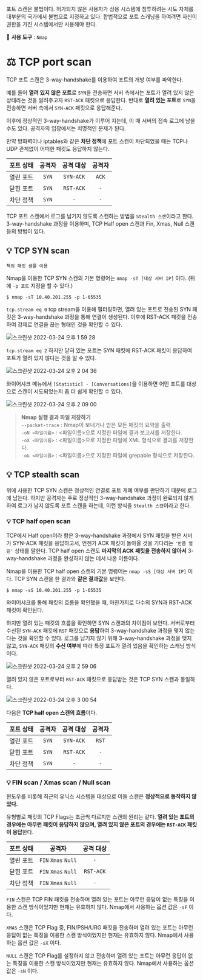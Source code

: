 포트 스캔은 불법이다. 허가되지 않은 사용자가 상용 시스템에 침투하려는 시도 자체를 대부분의 국가에서 불법으로 지정하고 있다. 합법적으로 포트 스캐닝을 하여려면 자신이 권한을 가진 시스템에서만 사용해야 한다.

🧸 **사용 도구** : ```Nmap```

# ⚖️ TCP port scan
TCP 포트 스캔은 3-way-handshake를 이용하여 포트의 개방 여부를 파악한다.

예를 들어 **열려 있지 않은 포트**로 ```SYN```을 전송하면 서버 측에서는 포트가 열려 있지 않은 상태라는 것을 알려주고자 ```RST-ACK``` 패킷으로 응답한다.
반대로 **열려 있는 포트**로 ```SYN```을 전송하면 서버 측에서 ```SYN-ACK``` 패킷으로 응답해준다.

이후에 정상적인 3-way-handshake가 이루어 지는데, 이 때 서버의 접속 로그에 남을 수도 있다. 공격자의 입장에서는 치명적인 문제가 된다.

만약 방화벽이나 iptables와 같은 **차단 정책**에 포트 스캔이 차단되었을 때는 TCP나 UDP 관계없이 어떠한 패킷도 응답하지 않는다.

포트 상태|공격자|공격 대상|공격자
:---:|:---:|:---:|:---:
열린 포트|```SYN```|```SYN-ACK```|```ACK```
닫힌 포트|```SYN```|```RST-ACK```|```-```
차단 정책|```SYN```|```-```|```-```

TCP 포트 스캔에서 로그를 남기지 않도록 스캔하는 방법을 ```Stealth 스캔```이라고 한다. 3-way-handshake 과정을 이용하며, TCP Half open 스캔과 Fin, Xmas, Null 스캔 등의 방법이 있다.

## 💡 TCP SYN scan
```책의 패킷 샘플 이용```

Nmap을 이용한 TCP SYN 스캔의 기본 명령어는 ```nmap -sT [대상 서버 IP]``` 이다. (뒤에 ```-p 포트``` 지정을 할 수 있다.)

```$ nmap -sT 10.40.201.255 -p 1-65535```

```tcp.stream eq 0``` tcp stream을 이용해 필터링하면, 열려 있는 포트로 전송된 SYN 패킷은 3-way-handshake 과정을 통해 연결이 생성된다. 이후에 RST-ACK 패킷을 전송하여 강제로 연결을 끊는 형태인 것을 확인할 수 있다.

![스크린샷 2022-03-24 오후 1 59 28](https://user-images.githubusercontent.com/66156026/159845534-dfd1fc2e-c65e-4674-8260-4fb99b9303a0.png)

```tcp.stream eq 2``` 하지만 닫혀 있는 포트는 SYN 패킷에 RST-ACK 패킷이 응답하여 포트가 열려 있지 않다는 것을 알 수 있다.

![스크린샷 2022-03-24 오후 2 04 36](https://user-images.githubusercontent.com/66156026/159845988-42efd4ad-7926-4784-aeac-16e3c313d5a7.png)

와이어샤크 메뉴에서 ```[Statistic] - [Conversations]```을 이용하면 어떤 포트를 대상으로 스캔이 시도되었는지 좀 더 쉽게 확인할 수 있다.

![스크린샷 2022-03-24 오후 2 09 00](https://user-images.githubusercontent.com/66156026/159846593-23a1e717-1f90-4c3d-afc4-dab21055af35.png)

> **Nmap 실행 결과 파일 저장하기** <br/>
> ```--packet-trace``` : Nmap이 보내거나 받은 모든 패킷의 요약을 출력 <br/>
> ```-oN <파일이름>``` : <파일이름>으로 지정한 파일에 결과 보고서를 저장한다. <br/>
> ```-oX <파일이름>``` : <파일이름>으로 지정한 파일에 XML 형식으로 결과를 저장한다. <br/>
> ```-oG <파일이름>``` : <파일이름>으로 지정한 파일에 grepable 형식으로 저장한다.

## 💡 TCP stealth scan
위에 사용한 TCP SYN 스캔은 정상적인 연결로 포트 개폐 여부를 판단하기 때문에 로그에 남는다. 하지만 공격자는 주로 정상적인 3-way-handshake 과정이 완료되지 않게 하여 로그가 남지 않도록 포트 스캔을 하는데,
이런 방식을 ```Stealth 스캔```이라고 한다.

### 💡 TCP half open scan
TCP에서 Half open이라 함은 3-way-handshake 과정에서 SYN 패킷을 받은 서버가 SYN-ACK 패킷을 응답하고서, 언젠가 ACK 패킷이 돌아올 것을 기다리는 ```'반쯤 열린'``` 상태를 말한다.
TCP half open 스캔도 **마지막의 ACK 패킷을 전송하지 않아서** 3-way-handshake 과정을 완성하지 않는 데서 나온 이름이다.

Nmap을 이용한 TCP half open 스캔의 기본 명령어는 ```nmap -sS [대상 서버 IP]``` 이다.
TCP SYN 스캔을 한 결과와 **같은 결과값**을 보인다.

```$ nmap -sS 10.40.201.255 -p 1-65535```

와이어샤크를 통해 패킷의 흐름을 확인했을 때, 마찬가지로 다수의 SYN과 RST-ACK 패킷이 확인된다.

하지만 열려 있는 패킷의 흐름을 확인하면 SYN 스캔과의 차이점이 보인다.
서버로부터 수신된 ```SYN-ACK``` 패킷에 ```RST``` 패킷으로 **응답**하여 3-way-handshake 과정을 맺지 않는다는 것을 확인할 수 있다.
로그를 남기지 않기 위해 3-way-handshake 과정을 맺지 않고, ```SYN-ACK``` 패킷의 **수신 여부**에 따라 특정 포트가 열려 있음을 확인하는 스캐닝 방식이다.

![스크린샷 2022-03-24 오후 2 59 06](https://user-images.githubusercontent.com/66156026/159852067-c4e9bab5-663a-4cc7-9d89-493e5a6587b1.png)

열려 있지 않은 포트로부터 ```RST-ACK``` 패킷으로 응답받는 것은 TCP SYN 스캔과 동일하다.

![스크린샷 2022-03-24 오후 3 00 54](https://user-images.githubusercontent.com/66156026/159852319-fd2be277-74df-4e38-816d-f4d0464680ff.png)

다음은 **TCP half open 스캔의 흐름**이다.

포트 상태|공격자|공격 대상|공격자
:---:|:---:|:---:|:---:
열린 포트|```SYN```|```SYN-ACK```|```RST```
닫힌 포트|```SYN```|```RST-ACK```|```-```
차단 정책|```SYN```|```-```|```-```

### 💡 FIN scan / Xmas scan / Null scan
윈도우를 비롯해 최근의 유닉스 시스템을 대상으로 이들 스캔은 **정상적으로 동작하지 않았다.**

유형별로 패킷의 TCP Flags는 조금씩 다르지만 스캔의 원리는 같다. **열려 있는 포트의 경우에는 아무런 패킷이 응답하지 않으며, 열려 있지 않은 포트의 경우에는 ```RST-ACK``` 패킷이 응답**한다.

포트 상태|공격자|공격 대상
:---:|:---:|:---:
열린 포트|```FIN``` ```Xmas``` ```Null```|```-```
닫힌 포트|```FIN``` ```Xmas``` ```Null```|```RST-ACK```
차단 정책|```FIN``` ```Xmas``` ```Null```|```-```

```FIN``` 스캔은 TCP FIN 패킷을 전송하며 열려 있는 포트는 아무런 응답이 없는 특징을 이용한 스캔 방식이었지만 현재는 유효하지 않다. Nmap에서 사용하는 옵션 값은 ```-sF``` 이다.

```XMAS``` 스캔은 TCP Flag 중, FIN/PSH/URG 패킷을 전송하며 열려 있는 포트는 아무런 응답이 없는 특징을 이용한 스캔 방식이었지만 현재는 유효하지 않다. Nmap에서 사용하는 옵션 값은 ```-sX``` 이다.

```NULL``` 스캔은 TCP Flag를 설정하지 않고 전송하며 열려 있는 포트는 아무런 응답이 없는 특징을 이용한 스캔 방식이었지만 현재는 유효하지 않다. Nmap에서 사용하는 옵션 값은 ```-sN``` 이다.
